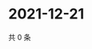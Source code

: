# 2021-12-21

共 0 条

<!-- BEGIN WEIBO -->
<!-- 最后更新时间 Tue Dec 21 2021 00:14:28 GMT+0800 (China Standard Time) -->

<!-- END WEIBO -->
